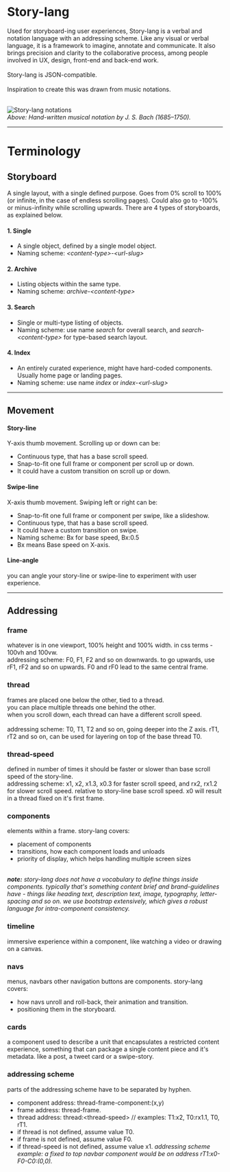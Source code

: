 # Story-lang
Used for storyboard-ing user experiences, Story-lang is a verbal and notation language with an addressing scheme. Like any visual or verbal language, it is a framework to imagine, annotate and communicate. It also brings precision and clarity to the collaborative process, among people involved in UX, design, front-end and back-end work.
<br><br>
Story-lang is JSON-compatible.
<br><br>
Inspiration to create this was drawn from music notations.<br><br>

![Story-lang notations](https://wildfiretech.co/theme/assets/img/bach-notes.png)<br>
<em>Above: Hand-written musical notation by J. S. Bach (1685–1750).</em>

<hr>

# Terminology

## Storyboard
A single layout, with a single defined purpose. Goes from 0% scroll to 100% (or infinite, in the case of endless scrolling pages). Could also go to -100% or minus-infinity while scrolling upwards. There are 4 types of storyboards, as explained below.

#### 1. Single
- A single object, defined by a single model object.
- Naming scheme: <em>&lt;content-type&gt;-&lt;url-slug&gt;</em>

#### 2. Archive
- Listing objects within the same type.
- Naming scheme: <em>archive-&lt;content-type&gt;</em>

#### 3. Search
- Single or multi-type listing of objects.
- Naming scheme: use name <em>search</em> for overall search, and <em>search-&lt;content-type&gt;</em> for type-based search layout.

#### 4. Index
- An entirely curated experience, might have hard-coded components. Usually home page or landing pages.
- Naming scheme: use name <em>index</em> or <em>index-&lt;url-slug&gt;</em>

<hr>

## Movement

#### Story-line
Y-axis thumb movement. Scrolling up or down can be:
- Continuous type, that has a base scroll speed.
- Snap-to-fit one full frame or component per scroll up or down.
- It could have a custom transition on scroll up or down.

#### Swipe-line
X-axis thumb movement. Swiping left or right can be:
- Snap-to-fit one full frame or component per swipe, like a slideshow.
- Continuous type, that has a base scroll speed.
- It could have a custom transition on swipe.
- Naming scheme: Bx for base speed, Bx:0.5
- Bx means Base speed on X-axis.

#### Line-angle
you can angle your story-line or swipe-line to experiment with user experience.

<hr>

## Addressing

### frame
whatever is in one viewport, 100% height and 100% width. in css terms - 100vh and 100vw.
<br>
addressing scheme: F0, F1, F2 and so on downwards. to go upwards, use rF1, rF2 and so on upwards. F0 and rF0 lead to the same central frame.

### thread
frames are placed one below the other, tied to a thread.<br>
you can place multiple threads one behind the other.<br>
when you scroll down, each thread can have a different scroll speed.<br>
<br>
addressing scheme: T0, T1, T2 and so on, going deeper into the Z axis. rT1, rT2 and so on, can be used for layering on top of the base thread T0.

### thread-speed
defined in number of times it should be faster or slower than base scroll speed of the story-line.<br>
addressing scheme: x1, x2, x1.3, x0.3 for faster scroll speed, and rx2, rx1.2 for slower scroll speed. relative to story-line base scroll speed. x0 will result in a thread fixed on it's first frame.

### components
elements within a frame. story-lang covers:
- placement of components
- transitions, how each component loads and unloads
- priority of display, which helps handling multiple screen sizes
<br>
<em><strong>note:</strong> story-lang does not have a vocabulary to define things inside components. typically that's something content brief and brand-guidelines have - things like heading text, description text, image, typography, letter-spacing and so on. we use bootstrap extensively, which gives a robust language for intra-component consistency.</em>

### timeline
immersive experience within a component, like watching a video or drawing on a canvas.

### navs
menus, navbars other navigation buttons are components. story-lang covers:
- how navs unroll and roll-back, their animation and transition.
- positioning them in the storyboard.

### cards
a component used to describe a unit that encapsulates a restricted content experience, something that can package a single content piece and it's metadata. like a post, a tweet card or a swipe-story.

### addressing scheme
parts of the addressing scheme have to be separated by hyphen.
- component address: thread-frame-component:(x,y)
- frame address: thread-frame.
- thread address: thread:&lt;thread-speed&gt; // examples: T1:x2, T0:rx1.1, T0, rT1.
- if thread is not defined, assume value T0.
- if frame is not defined, assume value F0.
- if thread-speed is not defined, assume value x1.
<em>addressing scheme example: a fixed to top navbar component would be on address rT1:x0-F0-C0:(0,0).</em>